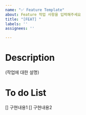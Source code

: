 ```yaml
---
name: "✅ Feature Template"
about: Feature 작업 사항을 입력해주세요
title: "[FEAT] "
labels: ''
assignees: ''

---
```


# Description
(작업에 대한 설명)

# To do List
[] 구현내용1
[] 구현내용2
